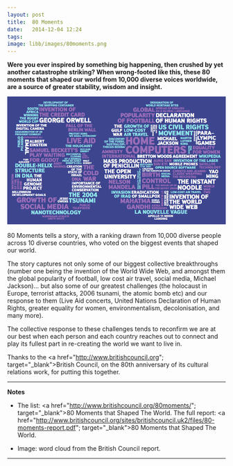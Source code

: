 ```yaml
---
layout: post
title:  80 Moments
date:   2014-12-04 12:24
tags: 
image: libb/images/80moments.png
---
```


**Were you ever inspired by something big happening, then crushed by yet another catastrophe striking? When wrong-footed like this, these 80 moments that shaped our world from 10,000 diverse voices worldwide, are a source of greater stability, wisdom and insight.**

![](/libb/images/80moments.png)

80 Moments tells a story, with a ranking drawn from 10,000 diverse people across 10 diverse countries, who voted on the biggest events that shaped our world. 

The story captures not only some of our biggest collective breakthroughs (number one being the invention of the World Wide Web, and amongst them the global popularity of football, low cost air travel, social media, Michael Jackson)... but also some of our greatest challenges (the holocaust in Europe, terrorist attacks, 2006 tsunami, the atomic bomb etc) and our response to them (Live Aid concerts, United Nations Declaration of Human Rights, greater equality for women, environmentalism, decolonisation, and many more).

The collective response to these challenges tends to reconfirm we are at our best when each person and each country reaches out to connect and play its fullest part in re-creating the world we want to live in.

Thanks to the <a href="http://www.britishcouncil.org"; target="_blank">British Council</a>, on the 80th anniversary of its cultural relations work, for putting this together.

__________________
<b>Notes</b>

* The list: <a href="http://www.britishcouncil.org/80moments/"; target="_blank">80 Moments that Shaped The World</a>. The full report: <a href="http://www.britishcouncil.org/sites/britishcouncil.uk2/files/80-moments-report.pdf"; target="_blank">80 Moments that Shaped The World</a>. 

* Image: word cloud from the British Council report.

__________________








